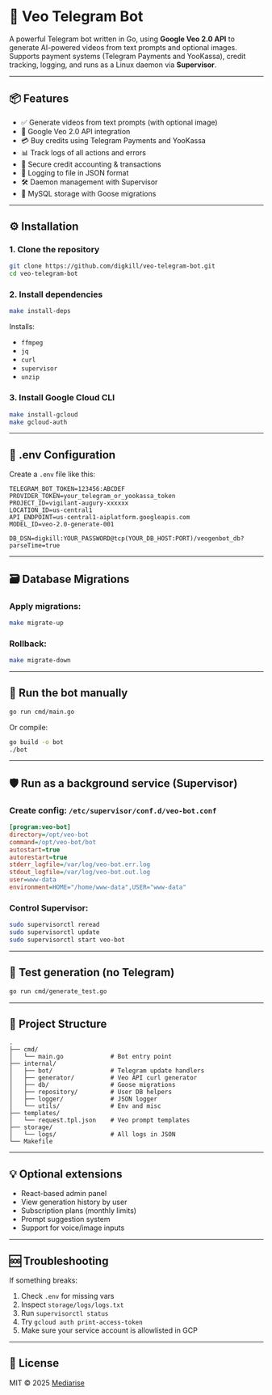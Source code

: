 # 🎥 Veo Telegram Bot

A powerful Telegram bot written in Go, using **Google Veo 2.0 API** to generate AI-powered videos from text prompts and optional images.  
Supports payment systems (Telegram Payments and YooKassa), credit tracking, logging, and runs as a Linux daemon via **Supervisor**.

---

## 📦 Features

- ✅ Generate videos from text prompts (with optional image)
- 🧠 Google Veo 2.0 API integration
- 💳 Buy credits using Telegram Payments and YooKassa
- 📊 Track logs of all actions and errors
- 🔐 Secure credit accounting & transactions
- 🧾 Logging to file in JSON format
- 🛠 Daemon management with Supervisor
- 🐘 MySQL storage with Goose migrations

---

## ⚙️ Installation

### 1. Clone the repository

```bash
git clone https://github.com/digkill/veo-telegram-bot.git
cd veo-telegram-bot
```

### 2. Install dependencies

```bash
make install-deps
```

Installs:
- `ffmpeg`
- `jq`
- `curl`
- `supervisor`
- `unzip`

### 3. Install Google Cloud CLI

```bash
make install-gcloud
make gcloud-auth
```

---

## 🔐 .env Configuration

Create a `.env` file like this:

```env
TELEGRAM_BOT_TOKEN=123456:ABCDEF
PROVIDER_TOKEN=your_telegram_or_yookassa_token
PROJECT_ID=vigilant-augury-xxxxxx
LOCATION_ID=us-central1
API_ENDPOINT=us-central1-aiplatform.googleapis.com
MODEL_ID=veo-2.0-generate-001

DB_DSN=digkill:YOUR_PASSWORD@tcp(YOUR_DB_HOST:PORT)/veogenbot_db?parseTime=true
```

---

## 🗃 Database Migrations

### Apply migrations:

```bash
make migrate-up
```

### Rollback:

```bash
make migrate-down
```

---

## 🤖 Run the bot manually

```bash
go run cmd/main.go
```

Or compile:

```bash
go build -o bot
./bot
```

---

## 🛡 Run as a background service (Supervisor)

### Create config: `/etc/supervisor/conf.d/veo-bot.conf`

```ini
[program:veo-bot]
directory=/opt/veo-bot
command=/opt/veo-bot/bot
autostart=true
autorestart=true
stderr_logfile=/var/log/veo-bot.err.log
stdout_logfile=/var/log/veo-bot.out.log
user=www-data
environment=HOME="/home/www-data",USER="www-data"
```

### Control Supervisor:

```bash
sudo supervisorctl reread
sudo supervisorctl update
sudo supervisorctl start veo-bot
```

---

## 🧪 Test generation (no Telegram)

```bash
go run cmd/generate_test.go
```

---

## 📁 Project Structure

```
.
├── cmd/
│   └── main.go             # Bot entry point
├── internal/
│   ├── bot/                # Telegram update handlers
│   ├── generator/          # Veo API curl generator
│   ├── db/                 # Goose migrations
│   ├── repository/         # User DB helpers
│   ├── logger/             # JSON logger
│   └── utils/              # Env and misc
├── templates/
│   └── request.tpl.json    # Veo prompt templates
├── storage/
│   └── logs/               # All logs in JSON
└── Makefile
```

---

## 💡 Optional extensions

- React-based admin panel
- View generation history by user
- Subscription plans (monthly limits)
- Prompt suggestion system
- Support for voice/image inputs

---

## 🆘 Troubleshooting

If something breaks:

1. Check `.env` for missing vars
2. Inspect `storage/logs/logs.txt`
3. Run `supervisorctl status`
4. Try `gcloud auth print-access-token`
5. Make sure your service account is allowlisted in GCP

---

## 📜 License

MIT © 2025 [Mediarise](https://mediarise.ru)